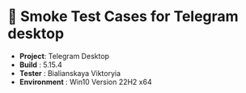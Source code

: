 # 🚀 Smoke Test Cases for Telegram desktop
- **Project**: Telegram Desktop
- **Build** : 5.15.4
- **Tester** : Bialianskaya Viktoryia
- **Environment** : Win10 Version 22H2 x64

